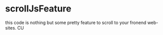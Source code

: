 # scrollJsFeature
this code is nothing but some pretty feature to scroll to your fronend web-sites. CU
